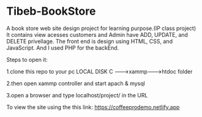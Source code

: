 # Tibeb-BookStore
A book store web site design project for learning purpose.(IP class project)
It contains view acesses customers and Admin have ADD, UPDATE, and DELETE privellage.
The front end is design using HTML, CSS, and JavaScript.
And I used PHP for the backEnd.


Steps to open it:

1.clone this repo to your pc LOCAL DISK C --->xammp--->htdoc folder 

2.then open xammp controller and start apach & mysql

3.open a browser and type localhost/project/ in the URL


To view the site using the this link: https://coffeeprodemo.netlify.app

